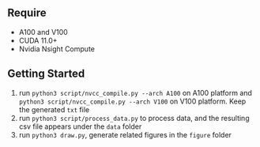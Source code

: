 ## Require
 - A100 and V100
 - CUDA 11.0+
 - Nvidia Nsight Compute

 ## Getting Started
 1. run `python3 script/nvcc_compile.py --arch A100` on A100 platform and `python3 script/nvcc_compile.py --arch V100` on V100 platform. Keep the generated `txt` file
 2. run `python3 script/process_data.py` to process data, and the resulting csv file appears under the `data` folder
 3. run `python3 draw.py`, generate related figures in the `figure` folder

